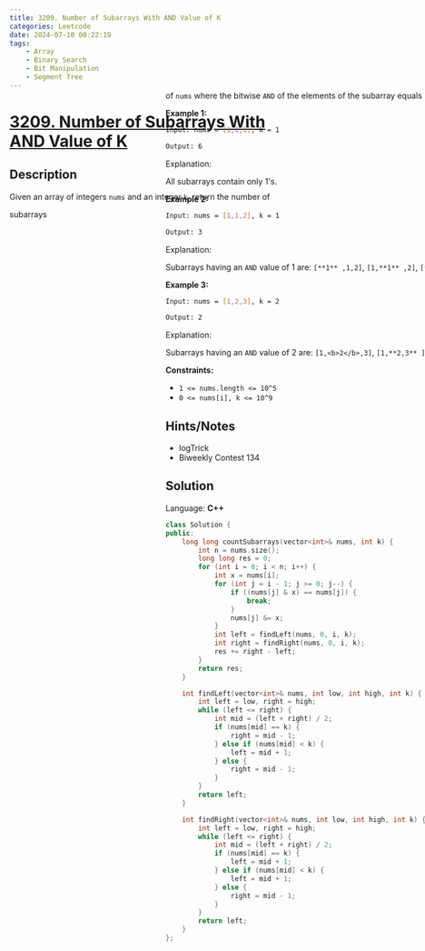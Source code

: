 ```yaml
---
title: 3209. Number of Subarrays With AND Value of K
categories: Leetcode
date: 2024-07-10 00:22:19
tags:
    - Array
    - Binary Search
    - Bit Manipulation
    - Segment Tree
---
```


# [3209. Number of Subarrays With AND Value of K](https://leetcode.com/problems/number-of-subarrays-with-and-value-of-k/description/)

## Description

Given an array of integers `nums` and an integer `k`, return the number of <div aria-expanded="false" data-headlessui-state="" id="headlessui-popover-button-:rj:">subarrays<div style="position: fixed; z-index: 40; inset: 0px auto auto 0px; transform: translate(503px, 214px);"> of `nums` where the bitwise `AND` of the elements of the subarray equals `k`.

**Example 1:**

```bash
Input: nums = [1,1,1], k = 1

Output: 6
```

Explanation:

All subarrays contain only 1's.

**Example 2:**

```bash
Input: nums = [1,1,2], k = 1

Output: 3
```

Explanation:

Subarrays having an `AND` value of 1 are: `[**1** ,1,2]`, `[1,**1** ,2]`, `[**1,1** ,2]`.

**Example 3:**

```bash
Input: nums = [1,2,3], k = 2

Output: 2
```

Explanation:

Subarrays having an `AND` value of 2 are: `[1,<b>2</b>,3]`, `[1,**2,3** ]`.

**Constraints:**

- `1 <= nums.length <= 10^5`
- `0 <= nums[i], k <= 10^9`

## Hints/Notes

- logTrick
- Biweekly Contest 134

## Solution

Language: **C++**

```C++
class Solution {
public:
    long long countSubarrays(vector<int>& nums, int k) {
        int n = nums.size();
        long long res = 0;
        for (int i = 0; i < n; i++) {
            int x = nums[i];
            for (int j = i - 1; j >= 0; j--) {
                if ((nums[j] & x) == nums[j]) {
                    break;
                }
                nums[j] &= x;
            }
            int left = findLeft(nums, 0, i, k);
            int right = findRight(nums, 0, i, k);
            res += right - left;
        }
        return res;
    }

    int findLeft(vector<int>& nums, int low, int high, int k) {
        int left = low, right = high;
        while (left <= right) {
            int mid = (left + right) / 2;
            if (nums[mid] == k) {
                right = mid - 1;
            } else if (nums[mid] < k) {
                left = mid + 1;
            } else {
                right = mid - 1;
            }
        }
        return left;
    }

    int findRight(vector<int>& nums, int low, int high, int k) {
        int left = low, right = high;
        while (left <= right) {
            int mid = (left + right) / 2;
            if (nums[mid] == k) {
                left = mid + 1;
            } else if (nums[mid] < k) {
                left = mid + 1;
            } else {
                right = mid - 1;
            }
        }
        return left;
    }
};
```
